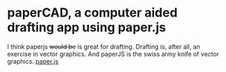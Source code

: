 # paperCAD, a computer aided drafting app using paper.js

I think paperjs ~~would be~~ is great for drafting.
Drafting is, after all, an exercise in vector graphics.
And paperJS is the swiss army knife of vector graphics.
[paper.js](paperjs.org)
